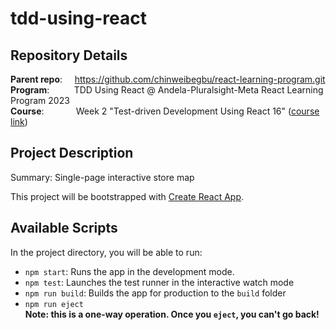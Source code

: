 # tdd-using-react
## Repository Details
**Parent repo**:
&nbsp;&nbsp;&nbsp;
https://github.com/chinweibegbu/react-learning-program.git
<br>
**Program**:
&nbsp;&nbsp;&nbsp;&nbsp;&nbsp;&nbsp;&nbsp;&nbsp;
TDD Using React @ Andela-Pluralsight-Meta React Learning Program 2023
<br> 
**Course**:
&nbsp;&nbsp;&nbsp;&nbsp;&nbsp;&nbsp;&nbsp;&nbsp;&nbsp;&nbsp;&nbsp;
Week 2 "Test-driven Development Using React 16" ([course link](https://app.pluralsight.com/library/courses/test-driven-development-react/table-of-contents))

## Project Description
Summary: Single-page interactive store map

This project will be bootstrapped with [Create React App](https://github.com/facebook/create-react-app).

## Available Scripts

In the project directory, you will be able to run:
* `npm start`: Runs the app in the development mode.
* `npm test`: Launches the test runner in the interactive watch mode
* `npm run build`: Builds the app for production to the `build` folder
* `npm run eject` 
  <br>**Note: this is a one-way operation. Once you `eject`, you can't go back!**

